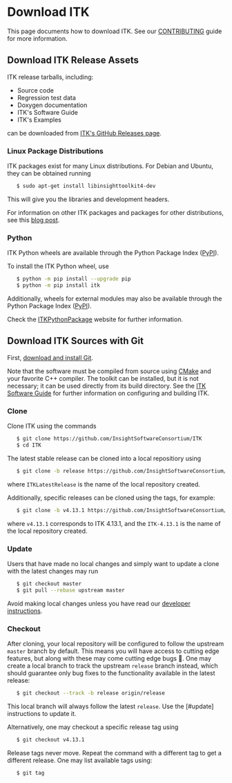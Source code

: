 Download ITK
============

This page documents how to download ITK. See our
[CONTRIBUTING](../CONTRIBUTING.md) guide for more information.

Download ITK Release Assets
---------------------------

ITK release tarballs, including:

- Source code
- Regression test data
- Doxygen documentation
- ITK's Software Guide
- ITK's Examples

can be downloaded from [ITK's GitHub Releases
page](https://github.com/InsightSoftwareConsortium/ITK/releases).

### Linux Package Distributions

ITK packages exist for many Linux distributions. For Debian and Ubuntu, they
can be obtained running

```sh
   $ sudo apt-get install libinsighttoolkit4-dev
```

This will give you the libraries and development headers.

For information on other ITK packages and packages for other distributions, see
this [blog post].

### Python

ITK Python wheels are available through the Python Package Index ([PyPI]).

To install the ITK Python wheel, use

```sh
   $ python -m pip install --upgrade pip
   $ python -m pip install itk
```

Additionally, wheels for external modules may also be available through the
Python Package Index ([PyPI]).

Check the [ITKPythonPackage] website for further information.

Download ITK Sources with Git
-----------------------------

First, [download and install Git](https://git-scm.com/downloads).

Note that the software must be compiled from source using [CMake] and your
favorite C++ compiler. The toolkit can be installed, but it is not necessary;
it can be used directly from its build directory. See the [ITK Software Guide]
for further information on configuring and building ITK.

### Clone

Clone ITK using the commands

```sh
   $ git clone https://github.com/InsightSoftwareConsortium/ITK
   $ cd ITK
```

The latest stable release can be cloned into a local repositiory using

```sh
   $ git clone -b release https://github.com/InsightSoftwareConsortium/ITK ITKLatestRelease
```
where `ITKLatestRelease` is the name of the local repository created.

Additionally, specific releases can be cloned using the tags, for example:

```sh
   $ git clone -b v4.13.1 https://github.com/InsightSoftwareConsortium/ITK ITK-4.13.1
```
where `v4.13.1` corresponds to ITK 4.13.1, and the `ITK-4.13.1` is the name
of the local repository created.

### Update

Users that have made no local changes and simply want to update a clone with
the latest changes may run

```sh
   $ git checkout master
   $ git pull --rebase upstream master
```

Avoid making local changes unless you have read our [developer
instructions](../CONTRIBUTING.md).

### Checkout

After cloning, your local repository will be configured to follow the upstream
`master` branch by default. This means you will have access to cutting edge
features, but along with these may come cutting edge bugs :grimacing:. One may
create a local branch to track the upstream `release` branch instead, which
should guarantee only bug fixes to the functionality available in the latest
release:

```sh
   $ git checkout --track -b release origin/release
```

This local branch will always follow the latest `release`. Use the [#update]
instructions to update it.

Alternatively, one may checkout a specific release tag using

```sh
   $ git checkout v4.13.1
```

Release tags never move. Repeat the command with a different tag to get a
different release. One may list available tags using:

```sh
   $ git tag
```


[blog post]: https://blog.kitware.com/itk-packages-in-linux-distributions/
[download page]: https://itk.org/ITK/resources/software.html
[ITKPythonPackage]: https://itkpythonpackage.readthedocs.io/en/latest/index.html
[ITK Software Guide]: https://itk.org/ItkSoftwareGuide.pdf

[CMake]: https://cmake.org/

[Git]: http://git-scm.com
[PyPI]: https://pypi.python.org/pypi
